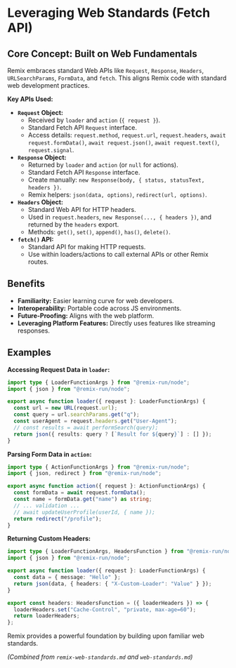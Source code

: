 # Leveraging Web Standards (Fetch API)

## Core Concept: Built on Web Fundamentals

Remix embraces standard Web APIs like `Request`, `Response`, `Headers`, `URLSearchParams`, `FormData`, and `fetch`. This aligns Remix code with standard web development practices.

**Key APIs Used:**

*   **`Request` Object:**
    *   Received by `loader` and `action` (`{ request }`).
    *   Standard Fetch API `Request` interface.
    *   Access details: `request.method`, `request.url`, `request.headers`, `await request.formData()`, `await request.json()`, `await request.text()`, `request.signal`.
*   **`Response` Object:**
    *   Returned by `loader` and `action` (or `null` for actions).
    *   Standard Fetch API `Response` interface.
    *   Create manually: `new Response(body, { status, statusText, headers })`.
    *   Remix helpers: `json(data, options)`, `redirect(url, options)`.
*   **`Headers` Object:**
    *   Standard Web API for HTTP headers.
    *   Used in `request.headers`, `new Response(..., { headers })`, and returned by the `headers` export.
    *   Methods: `get()`, `set()`, `append()`, `has()`, `delete()`.
*   **`fetch()` API:**
    *   Standard API for making HTTP requests.
    *   Use within loaders/actions to call external APIs or other Remix routes.

## Benefits

*   **Familiarity:** Easier learning curve for web developers.
*   **Interoperability:** Portable code across JS environments.
*   **Future-Proofing:** Aligns with the web platform.
*   **Leveraging Platform Features:** Directly uses features like streaming responses.

## Examples

**Accessing Request Data in `loader`:**

```typescript
import type { LoaderFunctionArgs } from "@remix-run/node";
import { json } from "@remix-run/node";

export async function loader({ request }: LoaderFunctionArgs) {
  const url = new URL(request.url);
  const query = url.searchParams.get("q");
  const userAgent = request.headers.get("User-Agent");
  // const results = await performSearch(query);
  return json({ results: query ? [`Result for ${query}`] : [] });
}
```

**Parsing Form Data in `action`:**

```typescript
import type { ActionFunctionArgs } from "@remix-run/node";
import { json, redirect } from "@remix-run/node";

export async function action({ request }: ActionFunctionArgs) {
  const formData = await request.formData();
  const name = formData.get("name") as string;
  // ... validation ...
  // await updateUserProfile(userId, { name });
  return redirect("/profile");
}
```

**Returning Custom Headers:**

```typescript
import type { LoaderFunctionArgs, HeadersFunction } from "@remix-run/node";
import { json } from "@remix-run/node";

export async function loader({ request }: LoaderFunctionArgs) {
  const data = { message: "Hello" };
  return json(data, { headers: { "X-Custom-Loader": "Value" } });
}

export const headers: HeadersFunction = ({ loaderHeaders }) => {
  loaderHeaders.set("Cache-Control", "private, max-age=60");
  return loaderHeaders;
};
```

Remix provides a powerful foundation by building upon familiar web standards.

*(Combined from `remix-web-standards.md` and `web-standards.md`)*